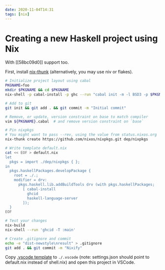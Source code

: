 ```yaml
---
date: 2020-11-04T14:31
tags: [nix]
---
```


# Creating a new Haskell project using Nix

With [[58bc09d0]] support too.

First, install [nix-thunk](https://github.com/obsidiansystems/nix-thunk) (alternatively, you may use niv or flakes).

```bash
# Initialize project layout using cabal
PKGNAME=foo
mkdir $PKGNAME && cd $PKGNAME
nix-shell -p cabal-install -p ghc --run "cabal init -m -l BSD3 -p $PKGNAME"

# Add to git
git init && git add . && git commit -m "Initial commit"

# Remove, or update, version constraint on base to match compiler
vim ${PKGNAME}.cabal  # and remove version constraint on `base`

# Pin nixpkgs
# You might want to pass --rev, using the value from status.nixos.org
nix-thunk create https://github.com/nixos/nixpkgs.git dep/nixpkgs

# Write template default.nix
cat << EOF > default.nix
let 
  pkgs = import ./dep/nixpkgs { };
in 
  pkgs.haskellPackages.developPackage {
    root = ./.;
    modifier = drv:
      pkgs.haskell.lib.addBuildTools drv (with pkgs.haskellPackages;
        [ cabal-install
          ghcid
          haskell-language-server
        ]);
  }
EOF

# Test your changes
nix-build
nix-shell --run 'ghcid -T :main'

# Create .gitignore and commit
echo -e "dist-newstyle\nresult" > .gitignore
git add . && git commit -m "Nixify"
```

Copy [.vscode template](https://github.com/srid/reflex-stone/tree/master/.vscode) to `./.vscode` (note: settings.json should point to default.nix instead of shell.nix) and open this project in VSCode.
